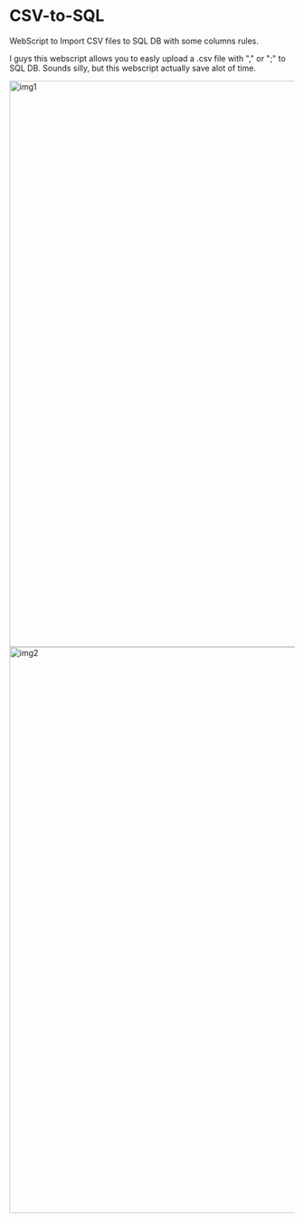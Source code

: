 # CSV-to-SQL
WebScript to Import CSV files to SQL DB with some columns rules.

I guys this webscript allows you to easly upload a .csv file with "," or ";" to SQL DB.
Sounds silly, but this webscript actually save alot of time.

<img src="https://www.nelsoncosta.ovh/public_stuffs/123.png" alt="img1" height="1000" width="800">
<img src="https://www.nelsoncosta.ovh/public_stuffs/321.png" alt="img2" height="1000" width="800">
